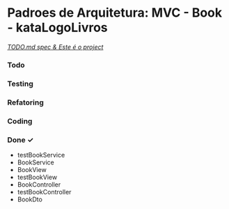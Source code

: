 # Padroes de Arquitetura: MVC - Book - kataLogoLivros

<em>[TODO.md spec & Este é o project](https://bit.ly/3fCwKfM)</em>

### Todo



### Testing


### Refatoring


### Coding


### Done ✓
- testBookService
- BookService
- BookView
- testBookView
- BookController
- testBookController
- BookDto

